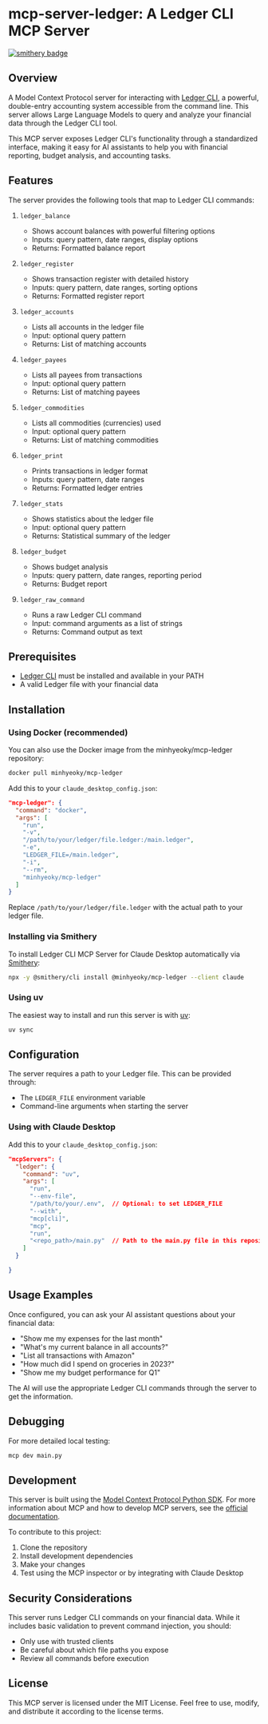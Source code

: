 # mcp-server-ledger: A Ledger CLI MCP Server

[![smithery badge](https://smithery.ai/badge/@minhyeoky/mcp-ledger)](https://smithery.ai/server/@minhyeoky/mcp-ledger)

## Overview

A Model Context Protocol server for interacting with [Ledger CLI](https://www.ledger-cli.org/), a powerful, double-entry accounting system accessible from the command line. This server allows Large Language Models to query and analyze your financial data through the Ledger CLI tool.

This MCP server exposes Ledger CLI's functionality through a standardized interface, making it easy for AI assistants to help you with financial reporting, budget analysis, and accounting tasks.

## Features

The server provides the following tools that map to Ledger CLI commands:

1. `ledger_balance`
   - Shows account balances with powerful filtering options
   - Inputs: query pattern, date ranges, display options
   - Returns: Formatted balance report

2. `ledger_register`
   - Shows transaction register with detailed history
   - Inputs: query pattern, date ranges, sorting options
   - Returns: Formatted register report

3. `ledger_accounts`
   - Lists all accounts in the ledger file
   - Input: optional query pattern
   - Returns: List of matching accounts

4. `ledger_payees`
   - Lists all payees from transactions
   - Input: optional query pattern
   - Returns: List of matching payees

5. `ledger_commodities`
   - Lists all commodities (currencies) used
   - Input: optional query pattern
   - Returns: List of matching commodities

6. `ledger_print`
   - Prints transactions in ledger format
   - Inputs: query pattern, date ranges
   - Returns: Formatted ledger entries

7. `ledger_stats`
   - Shows statistics about the ledger file
   - Input: optional query pattern
   - Returns: Statistical summary of the ledger

8. `ledger_budget`
   - Shows budget analysis
   - Inputs: query pattern, date ranges, reporting period
   - Returns: Budget report

9. `ledger_raw_command`
   - Runs a raw Ledger CLI command
   - Input: command arguments as a list of strings
   - Returns: Command output as text

## Prerequisites

- [Ledger CLI](https://www.ledger-cli.org/) must be installed and available in your PATH
- A valid Ledger file with your financial data

## Installation

### Using Docker (recommended)

You can also use the Docker image from the minhyeoky/mcp-ledger repository:

```bash
docker pull minhyeoky/mcp-ledger
```

Add this to your `claude_desktop_config.json`:

```json
"mcp-ledger": {
  "command": "docker",
  "args": [
    "run",
    "-v",
    "/path/to/your/ledger/file.ledger:/main.ledger",
    "-e",
    "LEDGER_FILE=/main.ledger",
    "-i",
    "--rm",
    "minhyeoky/mcp-ledger"
  ]
}
```

Replace `/path/to/your/ledger/file.ledger` with the actual path to your ledger file.

### Installing via Smithery

To install Ledger CLI MCP Server for Claude Desktop automatically via [Smithery](https://smithery.ai/server/@minhyeoky/mcp-ledger):

```bash
npx -y @smithery/cli install @minhyeoky/mcp-ledger --client claude
```

### Using uv

The easiest way to install and run this server is with [uv](https://docs.astral.sh/uv/):

```bash
uv sync
```
## Configuration

The server requires a path to your Ledger file. This can be provided through:

- The `LEDGER_FILE` environment variable
- Command-line arguments when starting the server

### Using with Claude Desktop

Add this to your `claude_desktop_config.json`:

```json
"mcpServers": {
  "ledger": {
    "command": "uv",
    "args": [
      "run",
      "--env-file",
      "/path/to/your/.env",  // Optional: to set LEDGER_FILE
      "--with",
      "mcp[cli]",
      "mcp",
      "run",
      "<repo_path>/main.py"  // Path to the main.py file in this repository
    ]
  }

}
```

## Usage Examples

Once configured, you can ask your AI assistant questions about your financial data:

- "Show me my expenses for the last month"
- "What's my current balance in all accounts?"
- "List all transactions with Amazon"
- "How much did I spend on groceries in 2023?"
- "Show me my budget performance for Q1"

The AI will use the appropriate Ledger CLI commands through the server to get the information.

## Debugging

For more detailed local testing:

```bash
mcp dev main.py
```

## Development

This server is built using the [Model Context Protocol Python SDK](https://github.com/modelcontextprotocol/python-sdk). For more information about MCP and how to develop MCP servers, see the [official documentation](https://modelcontextprotocol.io).

To contribute to this project:

1. Clone the repository
2. Install development dependencies
3. Make your changes
4. Test using the MCP inspector or by integrating with Claude Desktop

## Security Considerations

This server runs Ledger CLI commands on your financial data. While it includes basic validation to prevent command injection, you should:

- Only use with trusted clients
- Be careful about which file paths you expose
- Review all commands before execution

## License

This MCP server is licensed under the MIT License. Feel free to use, modify, and distribute it according to the license terms.
